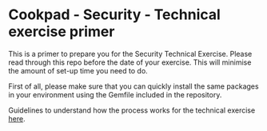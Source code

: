 # Cookpad - Security - Technical exercise primer

This is a primer to prepare you for the Security Technical Exercise. Please read through this repo
before the date of your exercise. This will minimise the amount of set-up time you need to do.

First of all, please make sure that you can quickly install the same packages in your environment using the Gemfile included in the repository.

Guidelines to understand how the process works for the technical exercise [here](PROCESS.md).
